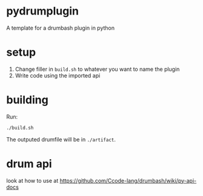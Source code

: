 # pydrumplugin
A template for a drumbash plugin in python
# setup
1. Change filler in `build.sh` to whatever you want to name the plugin
2. Write code using the imported api
# building
Run:
```bash
./build.sh
```
The outputed drumfile will be in `./artifact`.
# drum api
look at how to use at https://github.com/Ccode-lang/drumbash/wiki/py-api-docs

